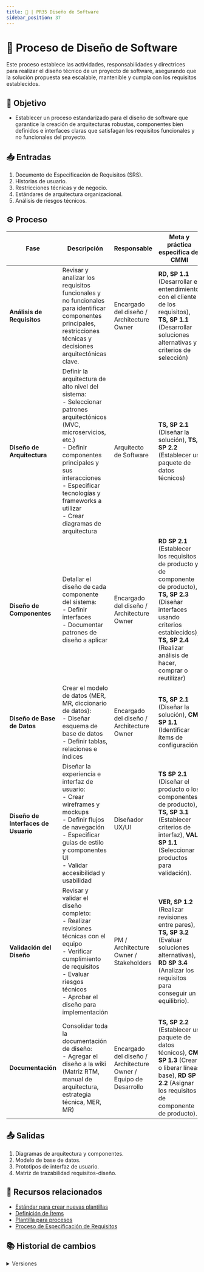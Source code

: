 ```yaml
---
title: 📐 | PR35 Diseño de Software
sidebar_position: 37
---
```


# 📐 Proceso de Diseño de Software

Este proceso establece las actividades, responsabilidades y directrices para realizar el diseño técnico de un proyecto de software, asegurando que la solución propuesta sea escalable, mantenible y cumpla con los requisitos establecidos.

## 🎯 Objetivo

- Establecer un proceso estandarizado para el diseño de software que garantice la creación de arquitecturas robustas, componentes bien definidos e interfaces claras que satisfagan los requisitos funcionales y no funcionales del proyecto.

## 📥 Entradas

1. Documento de Especificación de Requisitos (SRS).
2. Historias de usuario.
3. Restricciones técnicas y de negocio.
4. Estándares de arquitectura organizacional.
5. Análisis de riesgos técnicos.

## ⚙️ Proceso

| Fase | Descripción | Responsable | Meta y práctica específica del CMMI |
| ---- | ----------- | ----------- | ----------------------------------- |
| **Análisis de Requisitos** | Revisar y analizar los requisitos funcionales y no funcionales para identificar componentes principales, restricciones técnicas y decisiones arquitectónicas clave. | Encargado del diseño / Architecture Owner | **RD, SP 1.1** (Desarrollar el entendimiento con el cliente de los requisitos), **TS, SP 1.1** (Desarrollar soluciones alternativas y criterios de selección) |
| **Diseño de Arquitectura** | Definir la arquitectura de alto nivel del sistema: <br/>- Seleccionar patrones arquitectónicos (MVC, microservicios, etc.) <br/>- Definir componentes principales y sus interacciones <br/>- Especificar tecnologías y frameworks a utilizar <br/>- Crear diagramas de arquitectura | Arquitecto de Software | **TS, SP 2.1** (Diseñar la solución), **TS, SP 2.2** (Establecer un paquete de datos técnicos) |
| **Diseño de Componentes** | Detallar el diseño de cada componente del sistema: <br/>- Definir interfaces <br/>- Documentar patrones de diseño a aplicar | Encargado del diseño / Architecture Owner | **RD SP 2.1** (Establecer los requisitos de producto y de componente de producto), **TS, SP 2.3** (Diseñar interfaces usando criterios establecidos), **TS, SP 2.4** (Realizar análisis de hacer, comprar o reutilizar) |
| **Diseño de Base de Datos** | Crear el modelo de datos (MER, MR, diccionario de datos): <br/>- Diseñar esquema de base de datos <br/>- Definir tablas, relaciones e índices | Encargado del diseño / Architecture Owner | **TS, SP 2.1** (Diseñar la solución), **CM, SP 1.1** (Identificar ítems de configuración) |
| **Diseño de Interfaces de Usuario** | Diseñar la experiencia e interfaz de usuario: <br/>- Crear wireframes y mockups <br/>- Definir flujos de navegación <br/>- Especificar guías de estilo y componentes UI <br/>- Validar accesibilidad y usabilidad | Diseñador UX/UI | **TS SP 2.1** (Diseñar el producto o los componentes de producto), **TS, SP 3.1** (Establecer criterios de interfaz), **VAL, SP 1.1** (Seleccionar productos para validación). |
| **Validación del Diseño** | Revisar y validar el diseño completo: <br/>- Realizar revisiones técnicas con el equipo <br/>- Verificar cumplimiento de requisitos <br/>- Evaluar riesgos técnicos <br/>- Aprobar el diseño para implementación | PM / Architecture Owner / Stakeholders | **VER, SP 1.2** (Realizar revisiones entre pares), **TS, SP 3.2** (Evaluar soluciones alternativas), **RD SP 3.4** (Analizar los requisitos para conseguir un equilibrio). |
| **Documentación** | Consolidar toda la documentación de diseño: <br/>- Agregar el diseño a la wiki (Matriz RTM, manual de arquitectura, estrategia técnica, MER, MR) | Encargado del diseño / Architecture Owner / Equipo de Desarrollo | **TS, SP 2.2** (Establecer un paquete de datos técnicos), **CM, SP 1.3** (Crear o liberar líneas base), **RD SP 2.2** (Asignar los requisitos de componente de producto). |

## 📤 Salidas

1. Diagramas de arquitectura y componentes.
2. Modelo de base de datos.
3. Prototipos de interfaz de usuario.
4. Matriz de trazabilidad requisitos-diseño.

## 📎 Recursos relacionados

- [Estándar para crear nuevas plantillas](../standards/estandar-plantillas.md)
- [Definición de Ítems](../procesos/PR2-definicion-items.md)
- [Plantilla para procesos](../plantillas/plantilla-procesos.md)
- [Proceso de Especificación de Requisitos](../procesos/PR11-trazabilidad-requisitos.md)

## 📚 Historial de cambios

<details>
  <summary>Versiones</summary>
    | **Tipo de versión** | **Descripción** | **Fecha** | **Colaborador** |
    | ------------------- | --------------- | --------- | --------------- |
    | **1.0.0** | Creación inicial del proceso de diseño de software. | 05/06/2025 | Daniel Contreras Chávez |
    | **1.1.0** | Mapeo de prácticas. | 06/06/2025 | Daniel Contreras Chávez |
</details>